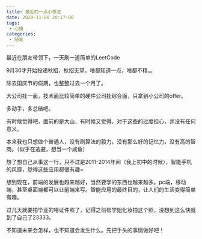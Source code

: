 ```yaml
---
title: 最近的一点小想法
date: 2020-11-08 20:17:00
tags:
 - 心情
categories: 
 - 随笔
---
```

最近在朋友带领下，一天刷一道简单的LeetCode  

9月30才开始投递秋招，秋招无望。啥都知道一点，啥都不精。。  

除去国庆节的假期，也整整过去一个月了。  

大公司挂一面，技术面比较简单的硬件公司挂综合面，只拿到小公司的offer。  

多动手，多总结吧。  

有时候觉得吧，面前的是大山，有时候又觉得，对于这些的过度担心，并没有任何意义。  

本来我也只想做个普通人，没有刷算法的毅力，没有那么好的记忆力，没有高的智商。（似乎在逃避，想当一个咸鱼）  

想了想自己从事这一行，只不过是2011-2014年间（我上初中的时候），智能手机的风靡，觉得这些应用都很有趣~  

想到现在，前端的发展也越来越好，当然要学的东西也越来越多。pc端，移动端，甚至桌面端都可以让前端来写。智能应用的最终目的，让人们的生活变得简单有趣。  

过几天就要拍毕业的啥证件照了，记得之前帮学姐化妆拍这个照，没想到这么快就到了自己了23333。  

不知道未来会怎样，也不知道会发生什么。先把手头的事情做好吧！
